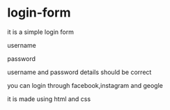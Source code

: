 # login-form

it is a simple login form

username

password

username and password details should be correct

you can login through facebook,instagram and geogle

it is made using html and css
